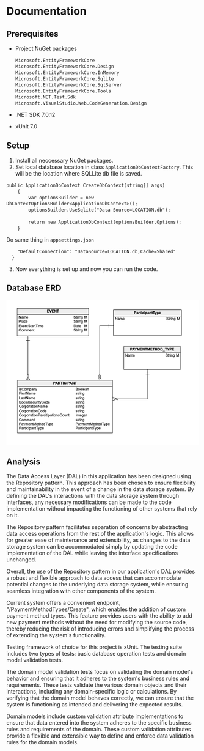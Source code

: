 # Documentation

## Prerequisites

- Project NuGet packages

  ```
  Microsoft.EntityFrameworkCore
  Microsoft.EntityFrameworkCore.Design
  Microsoft.EntityFrameworkCore.InMemory
  Microsoft.EntityFrameworkCore.Sqlite
  Microsoft.EntityFrameworkCore.SqlServer
  Microsoft.EntityFrameworkCore.Tools
  Microsoft.NET.Test.Sdk
  Microsoft.VisualStudio.Web.CodeGeneration.Design
  ```

- .NET SDK 7.0.12
- xUnit 7.0

## Setup

1. Install all neccessary NuGet packages.
2. Set local database location in class `ApplicationDbContextFactory`. This will be the location where SQLLite db file is saved.

```
public ApplicationDbContext CreateDbContext(string[] args)
    {
        var optionsBuilder = new DbContextOptionsBuilder<ApplicationDbContext>();
        optionsBuilder.UseSqlite("Data Source=LOCATION.db");

        return new ApplicationDbContext(optionsBuilder.Options);
    }
```

Do same thing in `appsettings.json`

```"ConnectionStrings": {
    "DefaultConnection": "DataSource=LOCATION.db;Cache=Shared"
  }
```

3. Now everything is set up and now you can run the code.

## Database ERD

![Model](https://github.com/rreintal/RIK/blob/main/ERD/db-erd.png)

## Analysis

The Data Access Layer (DAL) in this application has been designed using the Repository pattern. This approach has been chosen to ensure flexibility and maintainability in the event of a change in the data storage system. By defining the DAL's interactions with the data storage system through interfaces, any necessary modifications can be made to the code implementation without impacting the functioning of other systems that rely on it.

The Repository pattern facilitates separation of concerns by abstracting data access operations from the rest of the application's logic. This allows for greater ease of maintenance and extensibility, as changes to the data storage system can be accommodated simply by updating the code implementation of the DAL while leaving the interface specifications unchanged.

Overall, the use of the Repository pattern in our application's DAL provides a robust and flexible approach to data access that can accommodate potential changes to the underlying data storage system, while ensuring seamless integration with other components of the system.

Current system offers a convenient endpoint, "/PaymentMethodTypes/Create", which enables the addition of custom payment method types. This feature provides users with the ability to add new payment methods without the need for modifying the source code, thereby reducing the risk of introducing errors and simplifying the process of extending the system's functionality.

Testing framework of choice for this project is xUnit. The testing suite includes two types of tests: basic database operation tests and domain model validation tests.

The domain model validation tests focus on validating the domain model's behavior and ensuring that it adheres to the system's business rules and requirements. These tests validate the various domain objects and their interactions, including any domain-specific logic or calculations. By verifying that the domain model behaves correctly, we can ensure that the system is functioning as intended and delivering the expected results.

Domain models include custom validation attribute implementations to ensure that data entered into the system adheres to the specific business rules and requirements of the domain. These custom validation attributes provide a flexible and extensible way to define and enforce data validation rules for the domain models.
